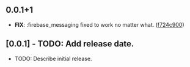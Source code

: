 ## 0.0.1+1

 - **FIX**: :firebase_messaging fixed to work no matter what. ([f724c900](https://github.com/FirebaseExtended/flutterfire/commit/f724c900a590081442fb2eef35b25d7842a4be29))

## [0.0.1] - TODO: Add release date.

* TODO: Describe initial release.
